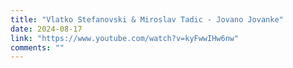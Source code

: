 ```yaml
---
title: "Vlatko Stefanovski & Miroslav Tadic - Jovano Jovanke"
date: 2024-08-17
link: "https://www.youtube.com/watch?v=kyFwwIHw6nw"
comments: ""
---
```


